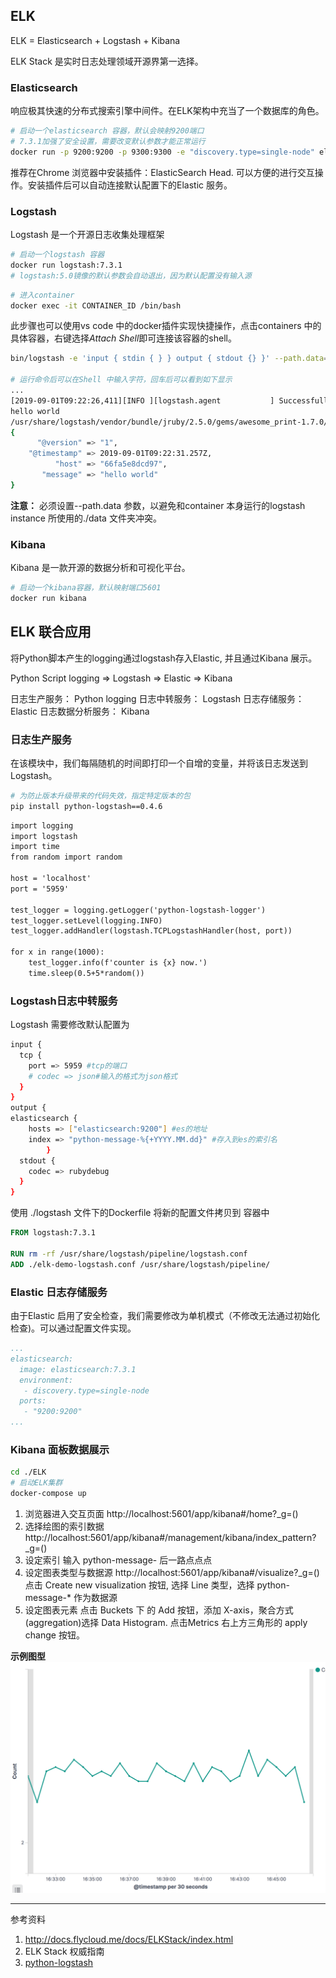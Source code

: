 ## ELK

ELK = Elasticsearch + Logstash + Kibana

ELK Stack 是实时日志处理领域开源界第一选择。

### Elasticsearch

响应极其快速的分布式搜索引擎中间件。在ELK架构中充当了一个数据库的角色。

```bash
# 启动一个elasticsearch 容器，默认会映射9200端口
# 7.3.1加强了安全设置，需要改变默认参数才能正常运行
docker run -p 9200:9200 -p 9300:9300 -e "discovery.type=single-node" elasticsearch:7.3.1
```

推荐在Chrome 浏览器中安装插件：ElasticSearch Head. 可以方便的进行交互操作。安装插件后可以自动连接默认配置下的Elastic 服务。


### Logstash

Logstash 是一个开源日志收集处理框架
```bash
# 启动一个logstash 容器
docker run logstash:7.3.1
# logstash:5.0镜像的默认参数会自动退出，因为默认配置没有输入源
```

```bash
# 进入container
docker exec -it CONTAINER_ID /bin/bash
```
此步骤也可以使用vs code 中的docker插件实现快捷操作，点击containers 中的具体容器，右键选择*Attach Shell*即可连接该容器的shell。
```bash
bin/logstash -e 'input { stdin { } } output { stdout {} }' --path.data='./data_test/'

# 运行命令后可以在Shell 中输入字符，回车后可以看到如下显示
...
[2019-09-01T09:22:26,411][INFO ][logstash.agent           ] Successfully started Logstash API endpoint {:port=>9601}
hello world
/usr/share/logstash/vendor/bundle/jruby/2.5.0/gems/awesome_print-1.7.0/lib/awesome_print/formatters/base_formatter.rb:31: warning: constant ::Fixnum is deprecated
{
      "@version" => "1",
    "@timestamp" => 2019-09-01T09:22:31.257Z,
          "host" => "66fa5e8dcd97",
       "message" => "hello world"
}
```
**注意：** 必须设置--path.data 参数，以避免和container 本身运行的logstash instance 所使用的./data 文件夹冲突。

### Kibana
Kibana 是一款开源的数据分析和可视化平台。

```bash
# 启动一个kibana容器，默认映射端口5601
docker run kibana
```

## ELK 联合应用

将Python脚本产生的logging通过logstash存入Elastic, 并且通过Kibana 展示。

Python Script logging $\Rightarrow$ Logstash $\Rightarrow$ Elastic  $\Rightarrow$ Kibana

日志生产服务： Python logging 
日志中转服务： Logstash
日志存储服务： Elastic
日志数据分析服务： Kibana

### 日志生产服务
在该模块中，我们每隔随机的时间即打印一个自增的变量，并将该日志发送到Logstash。

```bash
# 为防止版本升级带来的代码失效，指定特定版本的包
pip install python-logstash==0.4.6
```

```python3.6
import logging
import logstash
import time
from random import random

host = 'localhost'
port = '5959'

test_logger = logging.getLogger('python-logstash-logger')
test_logger.setLevel(logging.INFO)
test_logger.addHandler(logstash.TCPLogstashHandler(host, port))

for x in range(1000):
    test_logger.info(f'counter is {x} now.')
    time.sleep(0.5+5*random())

```
### Logstash日志中转服务
Logstash 需要修改默认配置为
```bash
input {
  tcp {
    port => 5959 #tcp的端口
    # codec => json#输入的格式为json格式
  }
}
output {
elasticsearch {
    hosts => ["elasticsearch:9200"] #es的地址
    index => "python-message-%{+YYYY.MM.dd}" #存入到es的索引名
        }
  stdout {
    codec => rubydebug
  }
}
```

使用 ./logstash 文件下的Dockerfile 将新的配置文件拷贝到 容器中
```dockerfile
FROM logstash:7.3.1

RUN rm -rf /usr/share/logstash/pipeline/logstash.conf
ADD ./elk-demo-logstash.conf /usr/share/logstash/pipeline/
```

### Elastic 日志存储服务
由于Elastic 启用了安全检查，我们需要修改为单机模式（不修改无法通过初始化检查)。可以通过配置文件实现。

```yml
...
elasticsearch:
  image: elasticsearch:7.3.1
  environment:
   - discovery.type=single-node
  ports:
   - "9200:9200"
...
```

### Kibana 面板数据展示

```bash
cd ./ELK
# 启动ELK集群
docker-compose up
```

1. 浏览器进入交互页面
http://localhost:5601/app/kibana#/home?_g=() 
2. 选择绘图的索引数据
http://localhost:5601/app/kibana#/management/kibana/index_pattern?_g=()
3. 设定索引
输入 python-message-  后一路点点点
4. 设定图表类型与数据源
http://localhost:5601/app/kibana#/visualize?_g=()
点击 Create new visualization 按钮, 选择 Line 类型，选择 python-message-* 作为数据源
5. 设定图表元素
点击 Buckets 下 的 Add 按钮，添加 X-axis，聚合方式(aggregation)选择 Data Histogram.
点击Metrics 右上方三角形的 apply change 按钮。

**示例图型**
![](2019-09-03-16-47-16.png)



--- 
参考资料
1. http://docs.flycloud.me/docs/ELKStack/index.html
2. ELK Stack 权威指南
3. [python-logstash](https://github.com/vklochan/python-logstash)

